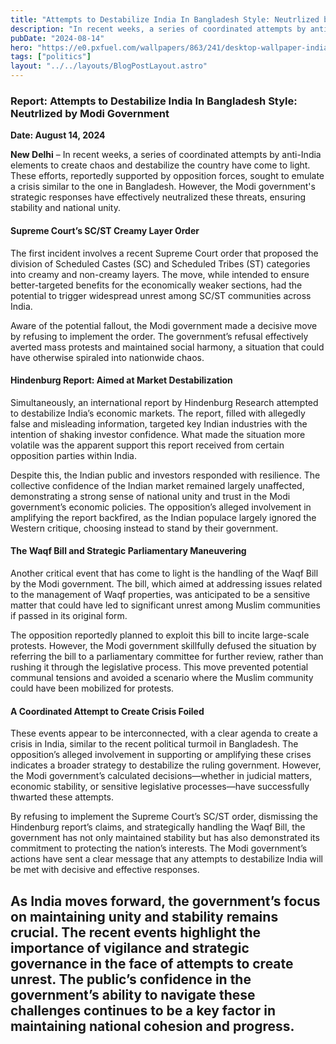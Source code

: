 ```yaml
---
title: "Attempts to Destabilize India In Bangladesh Style: Neutrlized by Modi Government"
description: "In recent weeks, a series of coordinated attempts by anti-India elements to create chaos and destabilize the country have come to light."
pubDate: "2024-08-14"
hero: "https://e0.pxfuel.com/wallpapers/863/241/desktop-wallpaper-india-flag-of-png-background-indian-flag-indian-emblem.jpg"
tags: ["politics"]
layout: "../../layouts/BlogPostLayout.astro"
---
```

### Report: Attempts to Destabilize India In Bangladesh Style: Neutrlized by Modi Government

**Date: August 14, 2024**

**New Delhi** – In recent weeks, a series of coordinated attempts by anti-India elements to create chaos and destabilize the country have come to light. These efforts, reportedly supported by opposition forces, sought to emulate a crisis similar to the one in Bangladesh. However, the Modi government's strategic responses have effectively neutralized these threats, ensuring stability and national unity.

#### **Supreme Court’s SC/ST Creamy Layer Order**

The first incident involves a recent Supreme Court order that proposed the division of Scheduled Castes (SC) and Scheduled Tribes (ST) categories into creamy and non-creamy layers. The move, while intended to ensure better-targeted benefits for the economically weaker sections, had the potential to trigger widespread unrest among SC/ST communities across India. 

Aware of the potential fallout, the Modi government made a decisive move by refusing to implement the order. The government’s refusal effectively averted mass protests and maintained social harmony, a situation that could have otherwise spiraled into nationwide chaos.

#### **Hindenburg Report: Aimed at Market Destabilization**

Simultaneously, an international report by Hindenburg Research attempted to destabilize India’s economic markets. The report, filled with allegedly false and misleading information, targeted key Indian industries with the intention of shaking investor confidence. What made the situation more volatile was the apparent support this report received from certain opposition parties within India.

Despite this, the Indian public and investors responded with resilience. The collective confidence of the Indian market remained largely unaffected, demonstrating a strong sense of national unity and trust in the Modi government’s economic policies. The opposition’s alleged involvement in amplifying the report backfired, as the Indian populace largely ignored the Western critique, choosing instead to stand by their government.

#### **The Waqf Bill and Strategic Parliamentary Maneuvering**

Another critical event that has come to light is the handling of the Waqf Bill by the Modi government. The bill, which aimed at addressing issues related to the management of Waqf properties, was anticipated to be a sensitive matter that could have led to significant unrest among Muslim communities if passed in its original form.

The opposition reportedly planned to exploit this bill to incite large-scale protests. However, the Modi government skillfully defused the situation by referring the bill to a parliamentary committee for further review, rather than rushing it through the legislative process. This move prevented potential communal tensions and avoided a scenario where the Muslim community could have been mobilized for protests.

#### **A Coordinated Attempt to Create Crisis Foiled**

These events appear to be interconnected, with a clear agenda to create a crisis in India, similar to the recent political turmoil in Bangladesh. The opposition’s alleged involvement in supporting or amplifying these crises indicates a broader strategy to destabilize the ruling government. However, the Modi government’s calculated decisions—whether in judicial matters, economic stability, or sensitive legislative processes—have successfully thwarted these attempts.

By refusing to implement the Supreme Court’s SC/ST order, dismissing the Hindenburg report’s claims, and strategically handling the Waqf Bill, the government has not only maintained stability but has also demonstrated its commitment to protecting the nation’s interests. The Modi government’s actions have sent a clear message that any attempts to destabilize India will be met with decisive and effective responses.

As India moves forward, the government’s focus on maintaining unity and stability remains crucial. The recent events highlight the importance of vigilance and strategic governance in the face of attempts to create unrest. The public’s confidence in the government’s ability to navigate these challenges continues to be a key factor in maintaining national cohesion and progress.
---